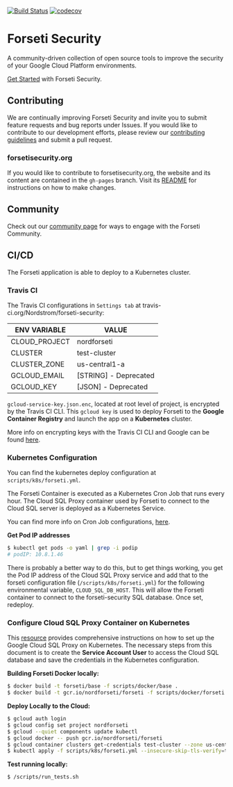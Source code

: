 [![Build Status](https://travis-ci.org/GoogleCloudPlatform/forseti-security.svg?branch=master)](https://travis-ci.org/GoogleCloudPlatform/forseti-security) [![codecov](https://codecov.io/gh/GoogleCloudPlatform/forseti-security/branch/master/graph/badge.svg)](https://codecov.io/gh/GoogleCloudPlatform/forseti-security)

# Forseti Security
A community-driven collection of open source tools to improve the security
of your Google Cloud Platform environments.

[Get Started](http://forsetisecurity.org/docs/quickstarts/forseti-security/)
with Forseti Security.

## Contributing
We are continually improving Forseti Security and invite you to submit feature
requests and bug reports under Issues. If you would like to contribute to our
development efforts, please review our
[contributing guidelines](/.github/CONTRIBUTING.md) and submit a pull request.

### forsetisecurity.org
If you would like to contribute to forsetisecurity.org, the website and its
content are contained in the `gh-pages` branch. Visit its
[README](https://github.com/GoogleCloudPlatform/forseti-security/tree/gh-pages)
for instructions on how to make changes.

## Community
Check out our [community page](http://forsetisecurity.org/community) for ways
to engage with the Forseti Community.

## CI/CD

The Forseti application is able to deploy to a Kubernetes cluster.

### Travis CI

The Travis CI configurations in `Settings tab` at travis-ci.org/Nordstrom/forseti-security:

| **ENV VARIABLE** | **VALUE** |
|---|---|
| CLOUD_PROJECT | nordforseti |
| CLUSTER | test-cluster |
| CLUSTER_ZONE | us-central1-a |
| GCLOUD_EMAIL | [STRING] - Deprecated |
| GCLOUD_KEY | [JSON] - Deprecated |

`gcloud-service-key.json.enc`, located at root level of project, is encrypted by the Travis CI CLI. This `gcloud key` is used to deploy Forseti to the **Google Container Registry** and launch the app on a **Kubernetes** cluster.

More info on encrypting keys with the Travis CI CLI and Google can be found [here](https://cloud.google.com/solutions/continuous-delivery-with-travis-ci).

### Kubernetes Configuration

You can find the kubernetes deploy configuration at `scripts/k8s/forseti.yml`.

The Forseti Container is executed as a Kubernetes Cron Job that runs every hour. The Cloud SQL Proxy container used by Forseti to connect to the Cloud SQL server is deployed as a Kubernetes Service.

You can find more info on Cron Job configurations, [here](https://kubernetes.io/docs/concepts/workloads/controllers/cron-jobs/).

**Get Pod IP addresses**

```bash
$ kubectl get pods -o yaml | grep -i podip
# podIP: 10.8.1.46
```

There is probably a better way to do this, but to get things working, you get the Pod IP address of the Cloud SQL Proxy service and add that to the forseti configuration file (`/scripts/k8s/forseti.yml`) for the following environmental variable, `CLOUD_SQL_DB_HOST`. This will allow the Forseti container to connect to the forseti-security SQL database. Once set, redeploy.

### Configure Cloud SQL Proxy Container on Kubernetes

This [resource](https://cloud.google.com/sql/docs/mysql/connect-kubernetes-engine) provides comprehensive instructions on how to set up the Google Cloud SQL Proxy on Kubernetes. The necessary steps from this document is to create the **Service Account User** to access the Cloud SQL database and save the credentials in the Kubernetes configuration.

**Building Forseti Docker locally:**

```bash
$ docker build -t forseti/base -f scripts/docker/base .
$ docker build -t gcr.io/nordforseti/forseti -f scripts/docker/forseti --no-cache .
```

**Deploy Locally to the Cloud:**

```bash
$ gcloud auth login
$ gcloud config set project nordforseti
$ gcloud --quiet components update kubectl
$ gcloud docker -- push gcr.io/nordforseti/forseti
$ gcloud container clusters get-credentials test-cluster --zone us-central1-a
$ kubectl apply -f scripts/k8s/forseti.yml --insecure-skip-tls-verify=true
```

**Test running locally:**

```bash
$ /scripts/run_tests.sh
```